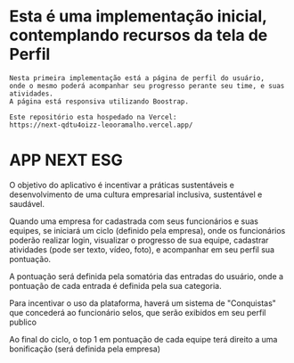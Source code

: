 # Esta é uma implementação inicial, contemplando recursos da tela de Perfil
    Nesta primeira implementação está a página de perfil do usuário,
    onde o mesmo poderá acompanhar seu progresso perante seu time, e suas atividades. 
    A página está responsiva utilizando Boostrap.
    
    Este repositório esta hospedado na Vercel:
    https://next-qdtu4oizz-leooramalho.vercel.app/

# APP NEXT ESG

O objetivo do aplicativo é incentivar a práticas sustentáveis e 
desenvolvimento de uma cultura empresarial inclusiva, sustentável 
e saudável.

Quando uma empresa for cadastrada com seus funcionários e suas equipes, se iniciará um ciclo (definido pela empresa), onde os funcionários poderão realizar login,
visualizar o progresso de sua equipe, cadastrar atividades (pode ser texto, vídeo, foto),
 e acompanhar em seu perfil sua pontuação.

A pontuação será definida pela somatória das entradas do usuário,
onde a pontuação de cada entrada é definida pela sua categoria.

Para incentivar o uso da plataforma, haverá um sistema de "Conquistas"
que concederá ao funcionário selos, que serão exibidos em seu perfil
publico

Ao final do ciclo, o top 1 em pontuação de cada equipe terá direito a uma bonificação
(será definida pela empresa)
